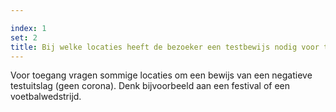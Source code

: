 ```yaml
---

index: 1
set: 2
title: Bij welke locaties heeft de bezoeker een testbewijs nodig voor toegang?
---
```

Voor toegang vragen sommige locaties om een bewijs van een negatieve testuitslag (geen corona). Denk bijvoorbeeld aan een festival of een voetbalwedstrijd.

